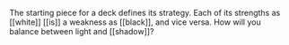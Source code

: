 The starting piece for a deck defines its strategy. Each of its strengths as [[white]] [[is]] a weakness as [[black]], and vice versa. How will you balance between light and [[shadow]]?